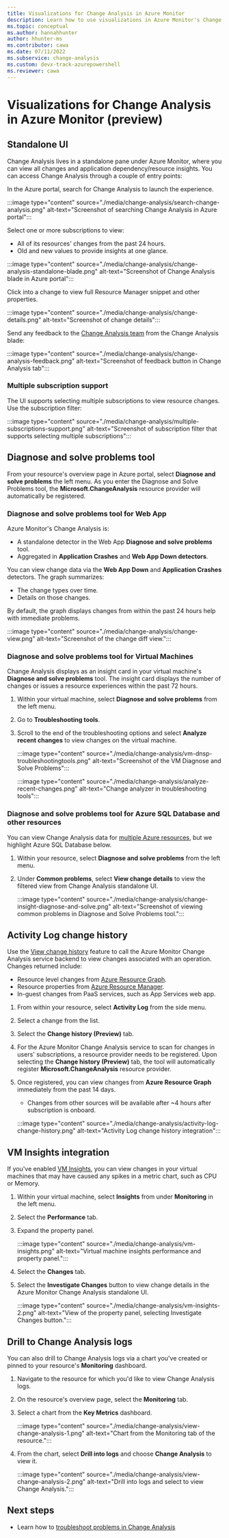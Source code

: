 ```yaml
---
title: Visualizations for Change Analysis in Azure Monitor
description: Learn how to use visualizations in Azure Monitor's Change Analysis.
ms.topic: conceptual
ms.author: hannahhunter
author: hhunter-ms
ms.contributor: cawa
ms.date: 07/11/2022
ms.subservice: change-analysis
ms.custom: devx-track-azurepowershell
ms.reviewer: cawa
---
```


# Visualizations for Change Analysis in Azure Monitor (preview)

## Standalone UI

Change Analysis lives in a standalone pane under Azure Monitor, where you can view all changes and application dependency/resource insights. You can access Change Analysis through a couple of entry points:

In the Azure portal, search for Change Analysis to launch the experience.

:::image type="content" source="./media/change-analysis/search-change-analysis.png" alt-text="Screenshot of searching Change Analysis in Azure portal":::
  
Select one or more subscriptions to view:
- All of its resources' changes from the past 24 hours. 
- Old and new values to provide insights at one glance.
  
:::image type="content" source="./media/change-analysis/change-analysis-standalone-blade.png" alt-text="Screenshot of Change Analysis blade in Azure portal":::
  
Click into a change to view full Resource Manager snippet and other properties.
  
:::image type="content" source="./media/change-analysis/change-details.png" alt-text="Screenshot of change details":::
  
Send any feedback to the [Change Analysis team](mailto:changeanalysisteam@microsoft.com) from the Change Analysis blade:

:::image type="content" source="./media/change-analysis/change-analysis-feedback.png" alt-text="Screenshot of feedback button in Change Analysis tab":::


### Multiple subscription support

The UI supports selecting multiple subscriptions to view resource changes. Use the subscription filter:

:::image type="content" source="./media/change-analysis/multiple-subscriptions-support.png" alt-text="Screenshot of subscription filter that supports selecting multiple subscriptions":::

## Diagnose and solve problems tool

From your resource's overview page in Azure portal, select **Diagnose and solve problems** the left menu. As you enter the Diagnose and Solve Problems tool, the **Microsoft.ChangeAnalysis** resource provider will automatically be registered. 

### Diagnose and solve problems tool for Web App

Azure Monitor's Change Analysis is:
- A standalone detector in the Web App **Diagnose and solve problems** tool. 
- Aggregated in **Application Crashes** and **Web App Down detectors**. 

You can view change data via the **Web App Down** and **Application Crashes** detectors. The graph summarizes:
- The change types over time.
- Details on those changes. 

By default, the graph displays changes from within the past 24 hours help with immediate problems.

:::image type="content" source="./media/change-analysis/change-view.png" alt-text="Screenshot of the change diff view.":::   

### Diagnose and solve problems tool for Virtual Machines

Change Analysis displays as an insight card in your virtual machine's **Diagnose and solve problems** tool. The insight card displays the number of changes or issues a resource experiences within the past 72 hours. 

1. Within your virtual machine, select **Diagnose and solve problems** from the left menu. 
1. Go to **Troubleshooting tools**.
1. Scroll to the end of the troubleshooting options and select **Analyze recent changes** to view changes on the virtual machine.

   :::image type="content" source="./media/change-analysis/vm-dnsp-troubleshootingtools.png" alt-text="Screenshot of the VM Diagnose and Solve Problems":::   

   :::image type="content" source="./media/change-analysis/analyze-recent-changes.png" alt-text="Change analyzer in troubleshooting tools":::   

### Diagnose and solve problems tool for Azure SQL Database and other resources

You can view Change Analysis data for [multiple Azure resources](./change-analysis.md#supported-resource-types), but we highlight Azure SQL Database below.

1. Within your resource, select **Diagnose and solve problems** from the left menu.
1. Under **Common problems**, select **View change details** to view the filtered view from Change Analysis standalone UI.

   :::image type="content" source="./media/change-analysis/change-insight-diagnose-and-solve.png" alt-text="Screenshot of viewing common problems in Diagnose and Solve Problems tool.":::  

## Activity Log change history

Use the [View change history](../essentials/activity-log.md#view-change-history) feature to call the Azure Monitor Change Analysis service backend to view changes associated with an operation. Changes returned include:
- Resource level changes from [Azure Resource Graph](../../governance/resource-graph/overview.md).
- Resource properties from [Azure Resource Manager](../../azure-resource-manager/management/overview.md).
- In-guest changes from PaaS services, such as App Services web app.

1. From within your resource, select **Activity Log** from the side menu.
1. Select a change from the list.
1. Select the **Change history (Preview)** tab. 
1. For the Azure Monitor Change Analysis service to scan for changes in users' subscriptions, a resource provider needs to be registered. Upon selecting the **Change history (Preview)** tab, the tool will automatically register **Microsoft.ChangeAnalysis** resource provider.
1. Once registered, you can view changes from **Azure Resource Graph** immediately from the past 14 days.
   - Changes from other sources will be available after ~4 hours after subscription is onboard.

   :::image type="content" source="./media/change-analysis/activity-log-change-history.png" alt-text="Activity Log change history integration":::   

## VM Insights integration

If you've enabled [VM Insights](../vm/vminsights-overview.md), you can view changes in your virtual machines that may have caused any spikes in a metric chart, such as CPU or Memory.

1. Within your virtual machine, select **Insights** from under **Monitoring** in the left menu.
1. Select the **Performance** tab.
1. Expand the property panel.

    :::image type="content" source="./media/change-analysis/vm-insights.png" alt-text="Virtual machine insights performance and property panel.":::   

1. Select the **Changes** tab.
1. Select the **Investigate Changes** button to view change details in the Azure Monitor Change Analysis standalone UI.

    :::image type="content" source="./media/change-analysis/vm-insights-2.png" alt-text="View of the property panel, selecting Investigate Changes button.":::   

## Drill to Change Analysis logs

You can also drill to Change Analysis logs via a chart you've created or pinned to your resource's **Monitoring** dashboard.

1. Navigate to the resource for which you'd like to view Change Analysis logs.
1. On the resource's overview page, select the **Monitoring** tab.
1. Select a chart from the **Key Metrics** dashboard.

   :::image type="content" source="./media/change-analysis/view-change-analysis-1.png" alt-text="Chart from the Monitoring tab of the resource.":::

1. From the chart, select **Drill into logs** and choose **Change Analysis** to view it.

   :::image type="content" source="./media/change-analysis/view-change-analysis-2.png" alt-text="Drill into logs and select to view Change Analysis.":::

## Next steps

- Learn how to [troubleshoot problems in Change Analysis](change-analysis-troubleshoot.md)
